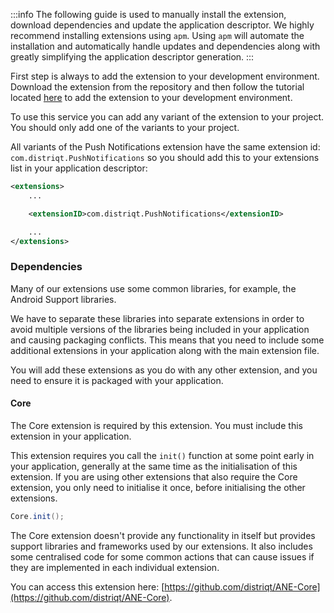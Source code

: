
:::info
The following guide is used to manually install the extension, download dependencies and update the application descriptor. We highly recommend installing extensions using `apm`. Using `apm` will automate the installation and automatically handle updates and dependencies along with greatly simplifying the application descriptor generation.
:::


First step is always to add the extension to your development environment. Download the extension from the repository and then follow the tutorial located [here](/docs/tutorials/getting-started) to add the extension to your development environment.



To use this service you can add any variant of the extension to your project. You should only add one of the variants to your project. 

All variants of the Push Notifications extension have the same extension id: `com.distriqt.PushNotifications` so you should add this to your extensions list in your application descriptor:

```xml
<extensions>
	...

	<extensionID>com.distriqt.PushNotifications</extensionID>

	...
</extensions>
```


### Dependencies

Many of our extensions use some common libraries, for example, the Android Support libraries.

We have to separate these libraries into separate extensions in order to avoid multiple versions of the libraries being included in your application and causing packaging conflicts. This means that you need to include some additional extensions in your application along with the main extension file.

You will add these extensions as you do with any other extension, and you need to ensure it is packaged with your application.


#### Core 

The Core extension is required by this extension. You must include this extension in your application.

This extension requires you call the `init()` function at some point early in your application, generally at the same time as the initialisation of this extension. If you are using other extensions that also require the Core extension, you only need to initialise it once, before initialising the other extensions.

```actionscript
Core.init();
```

The Core extension doesn't provide any functionality in itself but provides support libraries and frameworks used by our extensions.
It also includes some centralised code for some common actions that can cause issues if they are implemented in each individual extension.

You can access this extension here: [https://github.com/distriqt/ANE-Core](https://github.com/distriqt/ANE-Core).

